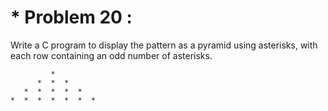 # * Problem 20 :

Write a C program to display the pattern as a pyramid using asterisks, with each row containing an odd number of asterisks.

             *
          *  *  *
       *  *  *  *  *
    *  *  *  *  *  *  *
